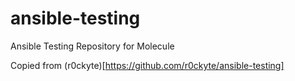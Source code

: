 # ansible-testing
Ansible Testing Repository for Molecule

Copied from (r0ckyte)[https://github.com/r0ckyte/ansible-testing]
